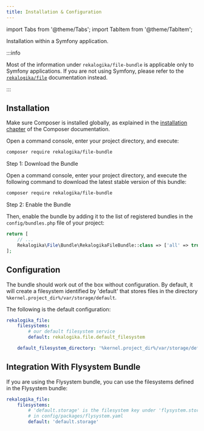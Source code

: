 ```yaml
---
title: Installation & Configuration
---
```


import Tabs from '@theme/Tabs';
import TabItem from '@theme/TabItem';

Installation within a Symfony application.

:::info

Most of the information under `rekalogika/file-bundle` is applicable only to
Symfony applications. If you are not using Symfony, please refer to the
[`rekalogika/file`](../file/01-installation.md) documentation instead.

:::

## Installation

Make sure Composer is installed globally, as explained in the
[installation chapter](https://getcomposer.org/doc/00-intro.md)
of the Composer documentation.

<Tabs>
<TabItem value="flex" label="With Symfony Flex">

Open a command console, enter your project directory, and execute:

```bash
composer require rekalogika/file-bundle
```
</TabItem>

<TabItem value="noflex" label="Without Symfony Flex">

Step 1: Download the Bundle

Open a command console, enter your project directory, and execute the
following command to download the latest stable version of this bundle:

```bash
composer require rekalogika/file-bundle
```

Step 2: Enable the Bundle

Then, enable the bundle by adding it to the list of registered bundles
in the `config/bundles.php` file of your project:

```php title=config/bundles.php
return [
    // ...
    Rekalogika\File\Bundle\RekalogikaFileBundle::class => ['all' => true],
];
```
</TabItem>
</Tabs>

## Configuration

The bundle should work out of the box without configuration. By default, it will
create a filesystem identified by 'default' that stores files in the directory
`%kernel.project_dir%/var/storage/default`.

The following is the default configuration:

```yaml title=config/packages/rekalogika_file.yaml
rekalogika_file:
    filesystems:
        # our default filesystem service
        default: rekalogika.file.default_filesystem

    default_filesystem_directory: '%kernel.project_dir%/var/storage/default'
```

## Integration With Flysystem Bundle

If you are using the Flysystem bundle, you can use the filesystems defined in
the Flysystem bundle:

```yaml title=config/packages/rekalogika_file.yaml
rekalogika_file:
    filesystems:
        # 'default.storage' is the filesystem key under 'flysystem.storages'
        # in config/packages/flysystem.yaml
        default: 'default.storage'
```